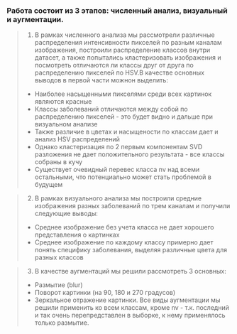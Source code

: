 ### Работа состоит из 3 этапов: численный анализ, визуальный и аугментации.

>1. В рамках численного анализа мы рассмотрели различные распределения интенсивности пикселей по разным каналам изображения, построили распределение классов внутри датасет, а также попытались кластеризовать изображения и посмотреть отличаются ли классы друг от друга по распределению пикселей по HSV.В качестве основных выводов в первой части можнон выделить:
>- Наиболее насыщенными пикселями среди всех картинок являются красные
>- Классы заболеваний отличаются между собой по распределению пикселей - это будет видно и дальше при визуальном анализе
>- Также различие в цветах и насыщености по классам дает и анализ HSV распределений
>- Однако кластеризация по 2 первым компонентам SVD разложения не дает положительного результата - все классы собраны в кучу
>- Существует очевидный перевес класса nv над всеми остальными, что потенциально может стать проблемой в будущем

>2. В рамках визуального анализа мы построили средние изображения разных заболеваний по трем каналам и получили следующие выводы:
>- Среднее изображение без учета класса не дает хорошего представления о картинках
>- Среднее изображение по каждому классу примерно дает понять специфику заболевания, выделяя различные цвета для разных классов

>3. В качестве аугментаций мы решили рассмотреть 3 основных:
>- Размытие (blur) 
>- Поворот картинки (на 90, 180 и 270 градусов)
>- Зеркальное отражение картинки. 
> Все виды аугментации мы решили применить ко всем классам, кроме nv - т.к. последний и так очень перепредставлен в выборке, к нему применялось только размытие.
